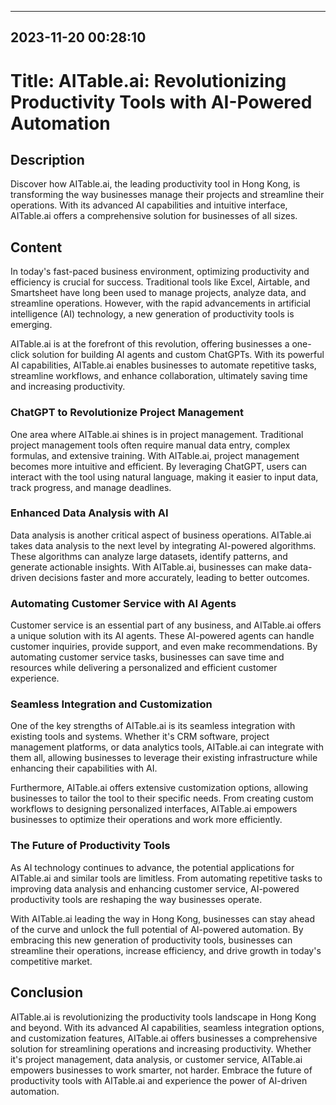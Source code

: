 

---------------------------------------------
2023-11-20 00:28:10
---------------------------------------------

# Title: AITable.ai: Revolutionizing Productivity Tools with AI-Powered Automation

## Description
Discover how AITable.ai, the leading productivity tool in Hong Kong, is transforming the way businesses manage their projects and streamline their operations. With its advanced AI capabilities and intuitive interface, AITable.ai offers a comprehensive solution for businesses of all sizes.

## Content
In today's fast-paced business environment, optimizing productivity and efficiency is crucial for success. Traditional tools like Excel, Airtable, and Smartsheet have long been used to manage projects, analyze data, and streamline operations. However, with the rapid advancements in artificial intelligence (AI) technology, a new generation of productivity tools is emerging.

AITable.ai is at the forefront of this revolution, offering businesses a one-click solution for building AI agents and custom ChatGPTs. With its powerful AI capabilities, AITable.ai enables businesses to automate repetitive tasks, streamline workflows, and enhance collaboration, ultimately saving time and increasing productivity.

### ChatGPT to Revolutionize Project Management
One area where AITable.ai shines is in project management. Traditional project management tools often require manual data entry, complex formulas, and extensive training. With AITable.ai, project management becomes more intuitive and efficient. By leveraging ChatGPT, users can interact with the tool using natural language, making it easier to input data, track progress, and manage deadlines.

### Enhanced Data Analysis with AI
Data analysis is another critical aspect of business operations. AITable.ai takes data analysis to the next level by integrating AI-powered algorithms. These algorithms can analyze large datasets, identify patterns, and generate actionable insights. With AITable.ai, businesses can make data-driven decisions faster and more accurately, leading to better outcomes.

### Automating Customer Service with AI Agents
Customer service is an essential part of any business, and AITable.ai offers a unique solution with its AI agents. These AI-powered agents can handle customer inquiries, provide support, and even make recommendations. By automating customer service tasks, businesses can save time and resources while delivering a personalized and efficient customer experience.

### Seamless Integration and Customization
One of the key strengths of AITable.ai is its seamless integration with existing tools and systems. Whether it's CRM software, project management platforms, or data analytics tools, AITable.ai can integrate with them all, allowing businesses to leverage their existing infrastructure while enhancing their capabilities with AI.

Furthermore, AITable.ai offers extensive customization options, allowing businesses to tailor the tool to their specific needs. From creating custom workflows to designing personalized interfaces, AITable.ai empowers businesses to optimize their operations and work more efficiently.

### The Future of Productivity Tools
As AI technology continues to advance, the potential applications for AITable.ai and similar tools are limitless. From automating repetitive tasks to improving data analysis and enhancing customer service, AI-powered productivity tools are reshaping the way businesses operate.

With AITable.ai leading the way in Hong Kong, businesses can stay ahead of the curve and unlock the full potential of AI-powered automation. By embracing this new generation of productivity tools, businesses can streamline their operations, increase efficiency, and drive growth in today's competitive market.

## Conclusion
AITable.ai is revolutionizing the productivity tools landscape in Hong Kong and beyond. With its advanced AI capabilities, seamless integration options, and customization features, AITable.ai offers businesses a comprehensive solution for streamlining operations and increasing productivity. Whether it's project management, data analysis, or customer service, AITable.ai empowers businesses to work smarter, not harder. Embrace the future of productivity tools with AITable.ai and experience the power of AI-driven automation.